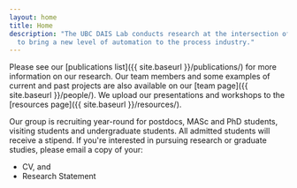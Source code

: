 ```yaml
---
layout: home
title: Home
description: "The UBC DAIS Lab conducts research at the intersection of process control, data analytics and machine learning. We develop novel algorithms and computational tools 
  to bring a new level of automation to the process industry."
---
```


Please see our [publications list]({{ site.baseurl }}/publications/) for more information on our research. Our team members and some examples of current and past projects are also available on our [team page]({{ site.baseurl }}/people/). We upload our presentations and workshops to the [resources page]({{ site.baseurl }}/resources/).

Our group is recruiting year-round for postdocs, MASc and PhD students, visiting students and undergraduate students. All admitted students will receive a stipend. If you're interested in pursuing research or graduate studies, please email a copy of your:

- CV, and
- Research Statement


